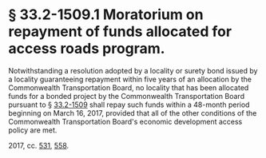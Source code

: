 # § 33.2-1509.1 Moratorium on repayment of funds allocated for access roads program.

<p>Notwithstanding a resolution adopted by a locality or surety bond issued by a locality guaranteeing repayment within five years of an allocation by the Commonwealth Transportation Board, no locality that has been allocated funds for a bonded project by the Commonwealth Transportation Board pursuant to § <a href='http://law.lis.virginia.gov/vacode/33.2-1509/'>33.2-1509</a> shall repay such funds within a 48-month period beginning on March 16, 2017, provided that all of the other conditions of the Commonwealth Transportation Board's economic development access policy are met.</p><p>2017, cc. <a href='http://lis.virginia.gov/cgi-bin/legp604.exe?171+ful+CHAP0531'>531</a>, <a href='http://lis.virginia.gov/cgi-bin/legp604.exe?171+ful+CHAP0558'>558</a>.</p>